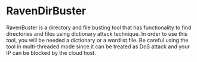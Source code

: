 # RavenDirBuster
RavenBuster is a directory and file busting tool that has functionality to find directories and files using dictionary attack technique. In order to use this tool, you will be needed a dictionary or a wordlist file. Be careful using the tool in multi-threaded mode since it can be treated as DoS attack and your IP can be blocked by the cloud host. 
